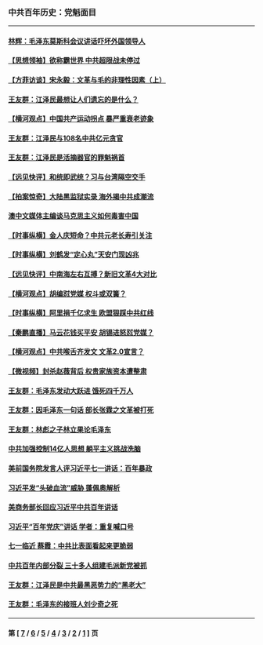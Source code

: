 ### 中共百年历史：党魁面目
---
#### [林辉：毛泽东莫斯科会议讲话吓坏外国领导人](../../pages/nf1176107/n13917931.md?07310430) 
#### [【思想领袖】欲称霸世界 中共超限战未停过](../../pages/nf1176107/n13745142.md?07310430) 
#### [【方菲访谈】宋永毅：文革与毛的非理性因素（上）](../../pages/nf1176107/n13469956.md?07310430) 
#### [王友群：江泽民最想让人们遗忘的是什么？](../../pages/nf1176107/n13408949.md?07310430) 
#### [【横河观点】中国共产运动拐点 暴严重衰老迹象](../../pages/nf1176107/n13388333.md?07310430) 
#### [王友群：江泽民与108名中共亿元贪官](../../pages/nf1176107/n13352358.md?07310430) 
#### [王友群：江泽民是活摘器官的罪魁祸首](../../pages/nf1176107/n13336903.md?07310430) 
#### [【远见快评】和统即武统？习与台湾隔空交手](../../pages/nf1176107/n13297739.md?07310430) 
#### [【拍案惊奇】大陆黑监狱实录 海外揭中共成潮流](../../pages/nf1176107/n13288853.md?07310430) 
#### [澳中文媒体主编谈马克思主义如何毒害中国](../../pages/nf1176107/n13257387.md?07310430) 
#### [【时事纵横】金人庆短命？中共元老长寿引关注](../../pages/nf1176107/n13217934.md?07310430) 
#### [【时事纵横】刘鹤发“定心丸”天安门现凶兆](../../pages/nf1176107/n13215416.md?07310430) 
#### [【远见快评】中南海左右互搏？新旧文革4大对比](../../pages/nf1176107/n13214745.md?07310430) 
#### [【横河观点】胡编怼党媒 权斗或双簧？](../../pages/nf1176107/n13210864.md?07310430) 
#### [【时事纵横】阿里捐千亿求生 欧盟狠踩中共红线](../../pages/nf1176107/n13206431.md?07310430) 
#### [【秦鹏直播】马云花钱买平安 胡锡进怒怼党媒？](../../pages/nf1176107/n13206392.md?07310430) 
#### [【横河观点】中共喉舌齐发文 文革2.0宣言？](../../pages/nf1176107/n13201248.md?07310430) 
#### [【微视频】封杀赵薇背后 权贵家族资本遭整肃](../../pages/nf1176107/n13197798.md?07310430) 
#### [王友群：毛泽东发动大跃进 饿死四千万人](../../pages/nf1176107/n13177158.md?07310430) 
#### [王友群：因毛泽东一句话 部长张霖之文革被打死](../../pages/nf1176107/n13161711.md?07310430) 
#### [王友群：林彪之子林立果论毛泽东](../../pages/nf1176107/n13128622.md?07310430) 
#### [中共加强控制14亿人思想 躺平主义挑战洗脑](../../pages/nf1176107/n13094299.md?07310430) 
#### [美前国务院发言人评习近平七一讲话：百年暴政](../../pages/nf1176107/n13066986.md?07310430) 
#### [习近平发“头破血流”威胁 蓬佩奥解析](../../pages/nf1176107/n13063604.md?07310430) 
#### [美商务部长回应习近平中共百年讲话](../../pages/nf1176107/n13062903.md?07310430) 
#### [习近平“百年党庆”讲话 学者：重复喊口号](../../pages/nf1176107/n13061411.md?07310430) 
#### [七一临近 蔡霞：中共比表面看起来更脆弱](../../pages/nf1176107/n13056418.md?07310430) 
#### [中共百年内部分裂 三十多人组建毛派新党被抓](../../pages/nf1176107/n13044023.md?07310430) 
#### [王友群：江泽民是中共最黑恶势力的“黑老大”](../../pages/nf1176107/n13022180.md?07310430) 
#### [王友群：毛泽东的接班人刘少奇之死](../../pages/nf1176107/n12991772.md?07310430) 

---
#### 第 [ [7](./7.md?07310430) / [6](./6.md?07310430) / [5](./5.md?07310430) / [4](./4.md?07310430) / [3](./3.md?07310430) / [2](./2.md?07310430) / [1](./1.md?07310430) ] 页

